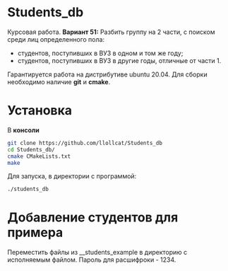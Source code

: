 # Students_db

Курсовая работа.
**Вариант 51:**
  Разбить группу на 2 части, с поиском среди лиц определенного пола:
  - студентов, поступивших в ВУЗ в одном и том же году;
  - студентов, поступивших в ВУЗ в другие годы, отличные от части 1.


Гарантируется работа на дистрибутиве ubuntu 20.04.
Для сборки необходимо наличие **git** и **cmake**.

# Установка
В **консоли**
```sh
git clone https://github.com/llollcat/Students_db
cd Students_db/
cmake CMakeLists.txt
make
```
Для запуска, в директории с программой:
```sh
./students_db
```

# Добавление студентов для примера
Переместить файлы из __students_example в директорию с исполняемым файлом.
Пароль для расшифроки - 1234.
